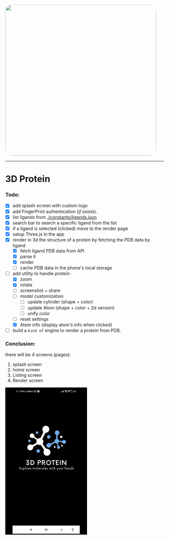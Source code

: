 <img src="https://media.giphy.com/media/v1.Y2lkPTc5MGI3NjExdmg2MnR5Ym10OGkwNTIwdzJkc2dzbXI1NjM2MmtuMGM5eXV3M3A1aSZlcD12MV9pbnRlcm5hbF9naWZfYnlfaWQmY3Q9Zw/TFOU670rpPHiVIZJNJ/giphy.gif" width="480" height="480" style="border-radius:20px;"/>

---
# 3D Protein

### Todo:
- [x] add splash screen with custom logo
- [x] add FingerPrint authentication (_if exists_).
- [x] list ligands from [./constants/ligands.json](./constants/ligands.json)
- [x] search bar to search a specific ligand from the list
- [x] if a ligand is selected (clicked) move to the render page
- [x] setup Three.js in the app
- [x] render in 3d the structure of a protein by fetching the PDB data by ligand
    - [x] fetch ligand PDB data from API
    - [x] parse it
    - [x] render
    - [ ] cache PDB data in the phone's local storage
- [ ] add utility to handle protein:
    - [x] zoom
    - [x] rotate
    - [ ] screenshot + share
    - [ ] model customization
        - [ ] update cylinder (shape + color)
        - [ ] update Atom (shape + color + 2d version)
        - [ ] unify color
    - [ ] reset settings
    - [x] Atom info (display atom's info when clicked)
- [ ] build a `kind of` engine to render a protein from PDB.

### Conclusion:
there will be 4 screens (pages):
1. splash screen
1. home screen
2. Listing screen
3. Render screen 

<div style="display: flex;">
    <img src="./assets/ux.gif" alt="render" width="260" >
</div>
